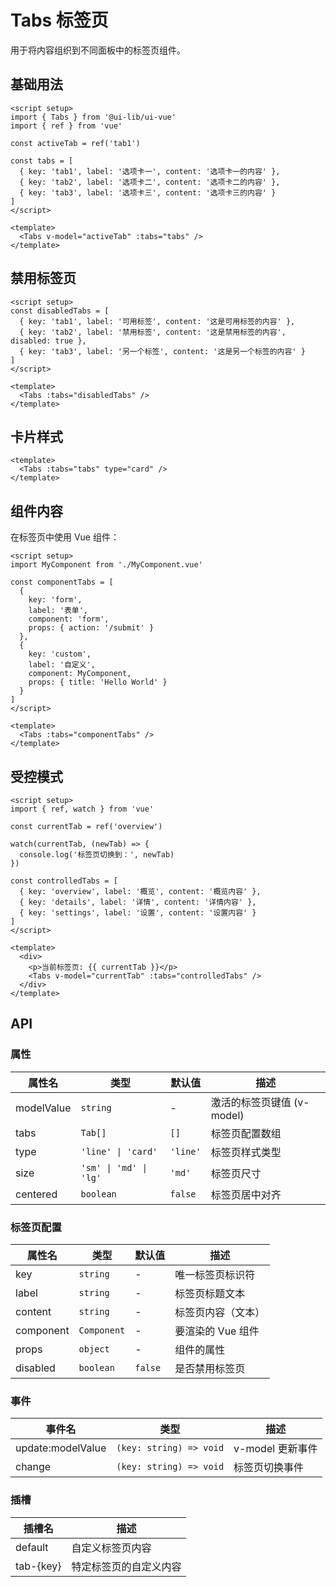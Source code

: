 # Tabs 标签页

用于将内容组织到不同面板中的标签页组件。

## 基础用法

```vue
<script setup>
import { Tabs } from '@ui-lib/ui-vue'
import { ref } from 'vue'

const activeTab = ref('tab1')

const tabs = [
  { key: 'tab1', label: '选项卡一', content: '选项卡一的内容' },
  { key: 'tab2', label: '选项卡二', content: '选项卡二的内容' },
  { key: 'tab3', label: '选项卡三', content: '选项卡三的内容' }
]
</script>

<template>
  <Tabs v-model="activeTab" :tabs="tabs" />
</template>
```

## 禁用标签页

```vue
<script setup>
const disabledTabs = [
  { key: 'tab1', label: '可用标签', content: '这是可用标签的内容' },
  { key: 'tab2', label: '禁用标签', content: '这是禁用标签的内容', disabled: true },
  { key: 'tab3', label: '另一个标签', content: '这是另一个标签的内容' }
]
</script>

<template>
  <Tabs :tabs="disabledTabs" />
</template>
```

## 卡片样式

```vue
<template>
  <Tabs :tabs="tabs" type="card" />
</template>
```

## 组件内容

在标签页中使用 Vue 组件：

```vue
<script setup>
import MyComponent from './MyComponent.vue'

const componentTabs = [
  { 
    key: 'form', 
    label: '表单', 
    component: 'form',
    props: { action: '/submit' }
  },
  { 
    key: 'custom', 
    label: '自定义', 
    component: MyComponent,
    props: { title: 'Hello World' }
  }
]
</script>

<template>
  <Tabs :tabs="componentTabs" />
</template>
```

## 受控模式

```vue
<script setup>
import { ref, watch } from 'vue'

const currentTab = ref('overview')

watch(currentTab, (newTab) => {
  console.log('标签页切换到：', newTab)
})

const controlledTabs = [
  { key: 'overview', label: '概览', content: '概览内容' },
  { key: 'details', label: '详情', content: '详情内容' },
  { key: 'settings', label: '设置', content: '设置内容' }
]
</script>

<template>
  <div>
    <p>当前标签页: {{ currentTab }}</p>
    <Tabs v-model="currentTab" :tabs="controlledTabs" />
  </div>
</template>
```

## API

### 属性

| 属性名 | 类型 | 默认值 | 描述 |
|------|------|--------|------|
| modelValue | `string` | - | 激活的标签页键值 (v-model) |
| tabs | `Tab[]` | `[]` | 标签页配置数组 |
| type | `'line' \| 'card'` | `'line'` | 标签页样式类型 |
| size | `'sm' \| 'md' \| 'lg'` | `'md'` | 标签页尺寸 |
| centered | `boolean` | `false` | 标签页居中对齐 |

### 标签页配置

| 属性名 | 类型 | 默认值 | 描述 |
|------|------|--------|------|
| key | `string` | - | 唯一标签页标识符 |
| label | `string` | - | 标签页标题文本 |
| content | `string` | - | 标签页内容（文本） |
| component | `Component` | - | 要渲染的 Vue 组件 |
| props | `object` | - | 组件的属性 |
| disabled | `boolean` | `false` | 是否禁用标签页 |

### 事件

| 事件名 | 类型 | 描述 |
|-------|------|------|
| update:modelValue | `(key: string) => void` | v-model 更新事件 |
| change | `(key: string) => void` | 标签页切换事件 |

### 插槽

| 插槽名 | 描述 |
|-------|------|
| default | 自定义标签页内容 |
| tab-{key} | 特定标签页的自定义内容 | 